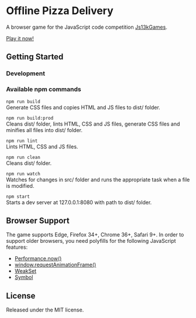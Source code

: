 # Offline Pizza Delivery
A browser game for the JavaScript code competition [Js13kGames](https://js13kgames.com/).

[Play it now!](https://raohmaru.github.io/offline-pizza-delivery/src/)

## Getting Started

### Development

### Available npm commands
`npm run build`  
Generate CSS files and copies HTML and JS files to dist/ folder.

`npm run build:prod`  
Cleans dist/ folder, lints HTML, CSS and JS files, generate CSS files and minifies all files into
dist/ folder.

`npm run lint`  
Lints HTML, CSS and JS files.

`npm run clean`  
Cleans dist/ folder.

`npm run watch`  
Watches for changes in src/ folder and runs the appropriate task when a file is modified.

`npm start`  
Starts a dev server at 127.0.0.1:8080 with path to dist/ folder.

## Browser Support
The game supports Edge, Firefox 34+, Chrome 36+, Safari 9+.
In order to support older browsers, you need polyfills for the following JavaScript features:

- [Performance.now()](https://developer.mozilla.org/en-US/docs/Web/API/Performance/now)
- [window.requestAnimationFrame()](https://developer.mozilla.org/en-US/docs/Web/API/window/requestAnimationFrame)
- [WeakSet](https://developer.mozilla.org/en-US/docs/Web/JavaScript/Reference/Global_Objects/WeakSet)
- [Symbol](https://developer.mozilla.org/en-US/docs/Web/JavaScript/Reference/Global_Objects/Symbol)

## License
Released under the MIT license.
